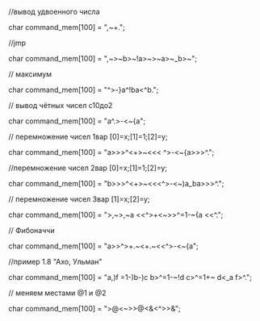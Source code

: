//вывод удвоенного числа
<p> char command_mem[100] = ",~+."; </p>
//jmp
<p>char command_mem[100] = ",~>~b>~!a>~>~a>~_b>~"; </p>
// максимум
<p>char command_mem[100] = "^>-}a^!ba<^b."; </p>
// вывод чётных чисел с10до2
<p>char command_mem[100] = "a^.>-<~{a"; </p>
// перемножение чисел 1вар [0]=x;[1]=1;[2]=y;
<p>char command_mem[100] = "a>>>^<+>~<<< ^>-<~{a>>>^."; </p>
//перемножение чисел 2вар [0]=x;[1]=1;[2]=y;
<p>char command_mem[100] = "b>>>^<+>~<<<^>-<~)a_ba>>>^."; </p>
// перемножение чисел 3вар [1]=x;[2]=y;
<p>char command_mem[100] = ">,~>,~a <<^>+<~>>^=1-~{a <<^."; </p>
// Фибоначчи
<p>char command_mem[100] = "a>>^>+.~<+.~<<^>-<~{a"; </p>
//пример 1.8 "Ахо, Ульман"
<p>char command_mem[100] = "a,)f =1-)b-)c b>^=1-~!d c>^=1+~ d<_a f>^.";  </p>
// меняем местами @1 и @2
<p>char command_mem[100] = ">@<~>>@<&<^>>&"; </p>
